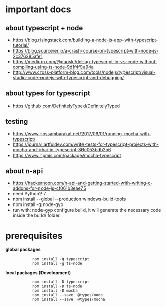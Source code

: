 # important docs

## about typescript + node

* https://blog.risingstack.com/building-a-node-js-app-with-typescript-tutorial/
* https://blog.sourcerer.io/a-crash-course-on-typescript-with-node-js-2c376285afe1
* https://medium.com/@dupski/debug-typescript-in-vs-code-without-compiling-using-ts-node-9d1f4f9a94a
* http://www.cross-platform-blog.com/tools/nodejs/typescript/visual-studio-code-nodejs-with-typescript-and-debugging/

        
## about types for typescript

* https://github.com/DefinitelyTyped/DefinitelyTyped


## testing

* https://www.hossambarakat.net/2017/06/01/running-mocha-with-typescript/
* https://journal.artfuldev.com/write-tests-for-typescript-projects-with-mocha-and-chai-in-typescript-86e053bdb2b6
* https://www.npmjs.com/package/mocha-typescript


## about n-api

* https://hackernoon.com/n-api-and-getting-started-with-writing-c-addons-for-node-js-cf061b3eae75
* need Python2.7
* npm install --global --production windows-build-tools
* npm install -g node-gyp
* run with: node-gyp configure build, it will generate the necessary code inside the build/ folder.


# prerequisites

**global packages**
```     
            npm install -g typescript  
            npm install -g ts-node
```

**local packages (Development)**
```     
            npm install -D typescript
            npm install -D ts-node
            npm install -D mocha
            npm install --save  @types/node  
            npm install --save  @types/mocha            
```